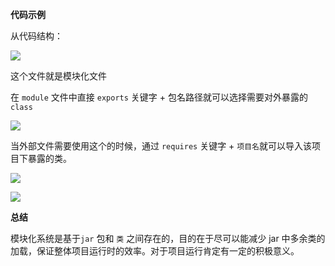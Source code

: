 **代码示例**

从代码结构：

![](../../../../../images/%E4%BB%A3%E7%A0%81%E7%BB%93%E6%9E%84.png)

这个文件就是模块化文件

在 `module` 文件中直接 `exports`  关键字 + 包名路径就可以选择需要对外暴露的 `class`

![](../../../../../images/exports%E6%9A%B4%E9%9C%B2class.png)

当外部文件需要使用这个的时候，通过 `requires` 关键字 + `项目名`就可以导入该项目下暴露的类。

![](../../../../../images/requires%E5%BC%95%E5%85%A5class.png)

![](../../../../../images/problem.png)

**总结**

模块化系统是基于`jar` 包和 `类` 之间存在的，目的在于尽可以能减少 jar 中多余类的加载，保证整体项目运行时的效率。对于项目运行肯定有一定的积极意义。

